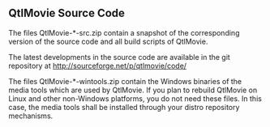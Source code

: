 QtlMovie Source Code
--------------------

The files QtlMovie-*-src.zip contain a snapshot of the corresponding
version of the source code and all build scripts of QtlMovie.

The latest developments in the source code are available in the git repository
at <http://sourceforge.net/p/qtlmovie/code/>

The files QtlMovie-*-wintools.zip contain the Windows binaries of the
media tools which are used by QtlMovie. If you plan to rebuild QtlMovie
on Linux and other non-Windows platforms, you do not need these files.
In this case, the media tools shall be installed through your distro
repository mechanisms.
